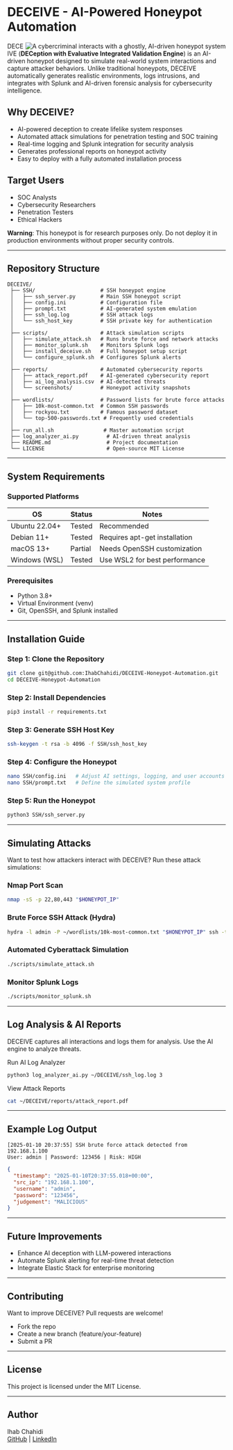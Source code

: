 # DECEIVE - AI-Powered Honeypot Automation

<img align="right" src="assets/deceive_banner.png" alt="A cybercriminal interacts with a ghostly, AI-driven honeypot system">

DECEIVE (**DECeption with Evaluative Integrated Validation Engine**) is an AI-driven honeypot designed to simulate real-world system interactions and capture attacker behaviors. Unlike traditional honeypots, DECEIVE automatically generates realistic environments, logs intrusions, and integrates with Splunk and AI-driven forensic analysis for cybersecurity intelligence.

## Why DECEIVE?
- AI-powered deception to create lifelike system responses
- Automated attack simulations for penetration testing and SOC training
- Real-time logging and Splunk integration for security analysis
- Generates professional reports on honeypot activity
- Easy to deploy with a fully automated installation process

## Target Users
- SOC Analysts
- Cybersecurity Researchers
- Penetration Testers
- Ethical Hackers

**Warning**: This honeypot is for research purposes only. Do not deploy it in production environments without proper security controls.

---

## Repository Structure
```
DECEIVE/
 ├── SSH/                     # SSH honeypot engine
 │   ├── ssh_server.py        # Main SSH honeypot script
 │   ├── config.ini           # Configuration file
 │   ├── prompt.txt           # AI-generated system emulation
 │   ├── ssh_log.log          # SSH attack logs
 │   └── ssh_host_key         # SSH private key for authentication
 │
 ├── scripts/                 # Attack simulation scripts
 │   ├── simulate_attack.sh   # Runs brute force and network attacks
 │   ├── monitor_splunk.sh    # Monitors Splunk logs
 │   ├── install_deceive.sh   # Full honeypot setup script
 │   └── configure_splunk.sh  # Configures Splunk alerts
 │
 ├── reports/                 # Automated cybersecurity reports
 │   ├── attack_report.pdf    # AI-generated cybersecurity report
 │   ├── ai_log_analysis.csv  # AI-detected threats
 │   └── screenshots/         # Honeypot activity snapshots
 │
 ├── wordlists/               # Password lists for brute force attacks
 │   ├── 10k-most-common.txt  # Common SSH passwords
 │   ├── rockyou.txt          # Famous password dataset
 │   └── top-500-passwords.txt # Frequently used credentials
 │
 ├── run_all.sh                # Master automation script
 ├── log_analyzer_ai.py         # AI-driven threat analysis
 ├── README.md                  # Project documentation
 └── LICENSE                    # Open-source MIT License
```
---

## System Requirements
### Supported Platforms
| OS            | Status  | Notes |
|--------------|--------|-------|
| Ubuntu 22.04+ | Tested | Recommended |
| Debian 11+   | Tested | Requires apt-get installation |
| macOS 13+    | Partial | Needs OpenSSH customization |
| Windows (WSL) | Tested | Use WSL2 for best performance |

### Prerequisites
- Python 3.8+
- Virtual Environment (venv)
- Git, OpenSSH, and Splunk installed

---

## Installation Guide
### Step 1: Clone the Repository
```bash
git clone git@github.com:IhabChahidi/DECEIVE-Honeypot-Automation.git
cd DECEIVE-Honeypot-Automation
```
### Step 2: Install Dependencies
```bash
pip3 install -r requirements.txt
```
### Step 3: Generate SSH Host Key
```bash
ssh-keygen -t rsa -b 4096 -f SSH/ssh_host_key
```
### Step 4: Configure the Honeypot
```bash
nano SSH/config.ini   # Adjust AI settings, logging, and user accounts
nano SSH/prompt.txt   # Define the simulated system profile
```
### Step 5: Run the Honeypot
```bash
python3 SSH/ssh_server.py
```

---

## Simulating Attacks
Want to test how attackers interact with DECEIVE? Run these attack simulations:

### Nmap Port Scan
```bash
nmap -sS -p 22,80,443 "$HONEYPOT_IP"
```

### Brute Force SSH Attack (Hydra)
```bash
hydra -l admin -P ~/wordlists/10k-most-common.txt "$HONEYPOT_IP" ssh -t 4
```

### Automated Cyberattack Simulation
```bash
./scripts/simulate_attack.sh
```

### Monitor Splunk Logs
```bash
./scripts/monitor_splunk.sh
```

---

## Log Analysis & AI Reports
DECEIVE captures all interactions and logs them for analysis. Use the AI engine to analyze threats.

Run AI Log Analyzer
```bash
python3 log_analyzer_ai.py ~/DECEIVE/ssh_log.log 3
```

View Attack Reports
```bash
cat ~/DECEIVE/reports/attack_report.pdf
```

---

## Example Log Output
```
[2025-01-10 20:37:55] SSH brute force attack detected from 192.168.1.100
User: admin | Password: 123456 | Risk: HIGH
```
```json
{
  "timestamp": "2025-01-10T20:37:55.018+00:00",
  "src_ip": "192.168.1.100",
  "username": "admin",
  "password": "123456",
  "judgement": "MALICIOUS"
}
```

---

## Future Improvements
- Enhance AI deception with LLM-powered interactions
- Automate Splunk alerting for real-time threat detection
- Integrate Elastic Stack for enterprise monitoring

---

## Contributing
Want to improve DECEIVE? Pull requests are welcome!
- Fork the repo
- Create a new branch (feature/your-feature)
- Submit a PR

---

## License
This project is licensed under the MIT License.

---

## Author
Ihab Chahidi  
[GitHub](https://github.com/IhabChahidi) | [LinkedIn](https://linkedin.com/in/IhabChahidi)


